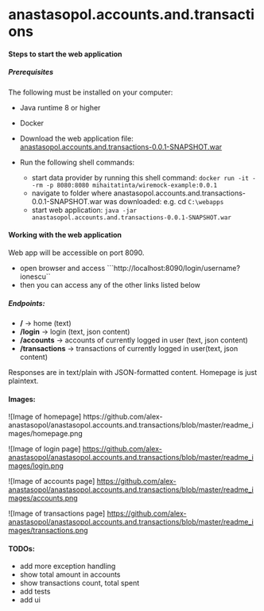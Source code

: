 # anastasopol.accounts.and.transactions

<h4> Steps to start the web application </h4>

<h5>Prerequisites</h5>

The following must be installed on your computer:
* Java runtime 8 or higher
* Docker


* Download the web application file: [anastasopol.accounts.and.transactions-0.0.1-SNAPSHOT.war](https://github.com/alex-anastasopol/anastasopol.accounts.and.transactions/blob/master/release/anastasopol.accounts.and.transactions-0.0.1-SNAPSHOT.war) 

* Run the following shell commands:
  * start data provider by running this shell command: ```docker run -it --rm -p 8080:8080 mihaitatinta/wiremock-example:0.0.1```
  * navigate to folder where anastasopol.accounts.and.transactions-0.0.1-SNAPSHOT.war was downloaded: e.g. cd ```C:\webapps```
  * start web application: ```java -jar anastasopol.accounts.and.transactions-0.0.1-SNAPSHOT.war```



<h4> Working with the web application </h4>

Web app will be accessible on port 8090.

* open browser and access ```http://localhost:8090/login/username?ionescu``
* then you can access any of the other links listed below


<h5>Endpoints:</h5>

* __/__ -> home (text)
* __/login__ -> login (text, json content)
* __/accounts__ -> accounts of currently logged in user (text, json content)
* __/transactions__ ->  transactions of currently logged in user(text, json content)

Responses are in text/plain with JSON-formatted content. Homepage is just plaintext.



<h4> Images:</h4>
![Image of homepage]
https://github.com/alex-anastasopol/anastasopol.accounts.and.transactions/blob/master/readme_images/homepage.png

![Image of login page]
https://github.com/alex-anastasopol/anastasopol.accounts.and.transactions/blob/master/readme_images/login.png

![Image of accounts page]
https://github.com/alex-anastasopol/anastasopol.accounts.and.transactions/blob/master/readme_images/accounts.png

![Image of transactions page]
https://github.com/alex-anastasopol/anastasopol.accounts.and.transactions/blob/master/readme_images/transactions.png

<h4>TODOs:</h4>

* add more exception handling
* show total amount in accounts
* show transactions count, total spent
* add tests
* add ui


